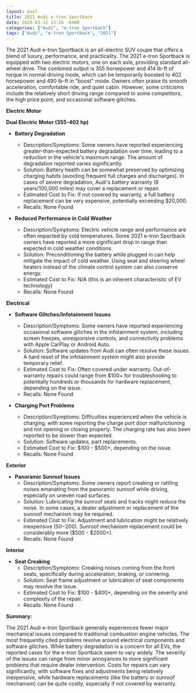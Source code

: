 ```yaml
---
layout: post
title: 2021 Audi e-tron Sportback
date: 2025-03-12 15:26 -0400
categories: ["Audi", "e-tron Sportback"]
tags: ["Audi", "e-tron Sportback", "2021"]
---
```

The 2021 Audi e-tron Sportback is an all-electric SUV coupe that offers a blend of luxury, performance, and practicality. The 2021 e-tron Sportback is equipped with two electric motors, one on each axle, providing standard all-wheel drive. The combined output is 355 horsepower and 414 lb-ft of torque in normal driving mode, which can be temporarily boosted to 402 horsepower and 490 lb-ft in "boost" mode. Owners often praise its smooth acceleration, comfortable ride, and quiet cabin. However, some criticisms include the relatively short driving range compared to some competitors, the high price point, and occasional software glitches.

**Electric Motor**

**Dual Electric Motor (355-402 hp)**
* **Battery Degradation**
    * Description/Symptoms: Some owners have reported experiencing greater-than-expected battery degradation over time, leading to a reduction in the vehicle's maximum range. The amount of degradation reported varies significantly.
    * Solution: Battery health can be somewhat preserved by optimizing charging habits (avoiding frequent full charges and discharges). In cases of severe degradation, Audi's battery warranty (8 years/100,000 miles) may cover a replacement or repair.
    * Estimated Cost to Fix: If not covered by warranty, a full battery replacement can be very expensive, potentially exceeding $20,000.
    * Recalls: None Found

* **Reduced Performance in Cold Weather**
    * Description/Symptoms: Electric vehicle range and performance are often impacted by cold temperatures. Some 2021 e-tron Sportback owners have reported a more significant drop in range than expected in cold weather conditions.
    * Solution: Preconditioning the battery while plugged in can help mitigate the impact of cold weather. Using seat and steering wheel heaters instead of the climate control system can also conserve energy.
    * Estimated Cost to Fix: N/A (this is an inherent characteristic of EV technology)
    * Recalls: None Found

**Electrical**

* **Software Glitches/Infotainment Issues**
    * Description/Symptoms: Some owners have reported experiencing occasional software glitches in the infotainment system, including screen freezes, unresponsive controls, and connectivity problems with Apple CarPlay or Android Auto.
    * Solution: Software updates from Audi can often resolve these issues. A hard reset of the infotainment system might also provide temporary relief.
    * Estimated Cost to Fix: Often covered under warranty. Out-of-warranty repairs could range from $100+ for troubleshooting to potentially hundreds or thousands for hardware replacement, depending on the issue.
    * Recalls: None Found

* **Charging Port Problems**
    * Description/Symptoms: Difficulties experienced when the vehicle is charging, with some reporting the charge port door malfunctioning and not opening or closing properly. The charging rate has also been reported to be slower than expected.
    * Solution: Software updates, part replacements.
    * Estimated Cost to Fix: $100 - $500+, depending on the issue.
    * Recalls: None Found

**Exterior**

* **Panoramic Sunroof Issues**
    * Description/Symptoms: Some owners report creaking or rattling noises emanating from the panoramic sunroof while driving, especially on uneven road surfaces.
    * Solution: Lubricating the sunroof seals and tracks might reduce the noise. In some cases, a dealer adjustment or replacement of the sunroof mechanism may be required.
    * Estimated Cost to Fix: Adjustment and lubrication might be relatively inexpensive ($50-$200). Sunroof mechanism replacement could be considerably more ($500 - $2000+).
    * Recalls: None Found

**Interior**

* **Seat Creaking**
    * Description/Symptoms: Creaking noises coming from the front seats, specifically during acceleration, braking, or cornering.
    * Solution: Seat frame adjustment or lubrication of seat components may resolve the issue.
    * Estimated Cost to Fix:  $100 - $400+, depending on the severity and complexity of the repair.
    * Recalls: None Found

**Summary:**

The 2021 Audi e-tron Sportback generally experiences fewer major mechanical issues compared to traditional combustion engine vehicles. The most frequently cited problems revolve around electrical components and software glitches. While battery degradation is a concern for all EVs, the reported cases for the e-tron Sportback seem to vary widely. The severity of the issues can range from minor annoyances to more significant problems that require dealer intervention. Costs for repairs can vary significantly, with software fixes and adjustments being relatively inexpensive, while hardware replacements (like the battery or sunroof mechanism) can be quite costly, especially if not covered by warranty.


